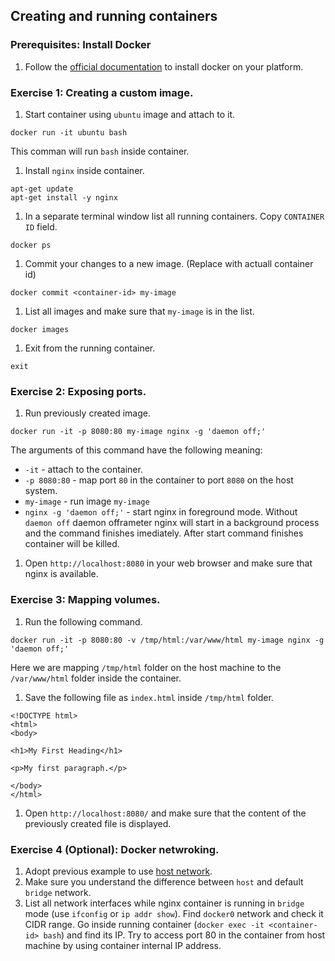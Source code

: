 ## Creating and running containers

### Prerequisites: Install Docker

1. Follow the [official documentation](https://docs.docker.com/install/) to install docker on your platform.

### Exercise 1: Creating a custom image.

1. Start container using `ubuntu` image and attach to it.
  ```
  docker run -it ubuntu bash
  ```
  This comman will run `bash` inside container.

1. Install `nginx` inside container.
  ```
  apt-get update
  apt-get install -y nginx
  ```

1. In a separate terminal window list all running containers. Copy `CONTAINER ID` field.
  ```
  docker ps
  ```

1. Commit your changes to a new image. (Replace <conainer-id> with actuall container id)
  ```
  docker commit <container-id> my-image
  ``` 

1. List all images and make sure that `my-image` is in the list.
  ```
  docker images
  ```

1. Exit from the running container.
  ```
  exit
  ```

### Exercise 2: Exposing ports.

1. Run previously created image. 
  ```
  docker run -it -p 8080:80 my-image nginx -g 'daemon off;'
  ```
  The arguments of this command have the following meaning:
  * `-it` - attach to the container.
  * `-p 8080:80` - map port `80` in the container to port `8080` on the host system.
  * `my-image` - run image `my-image`
  * `nginx -g 'daemon off;'` - start nginx in foreground mode. Without `daemon off` daemon offrameter nginx will start in a background process and the command finishes imediately. After start command finishes container will be killed.

1. Open `http://localhost:8080` in your web browser and make sure that nginx is available.

### Exercise 3: Mapping volumes.

1. Run the following command.
  ```
  docker run -it -p 8080:80 -v /tmp/html:/var/www/html my-image nginx -g 'daemon off;'
  ```
  Here we are mapping `/tmp/html` folder on the host machine to the `/var/www/html` folder inside the container.

1. Save the following file as `index.html` inside `/tmp/html` folder.
  ```
  <!DOCTYPE html>
  <html>
  <body>

  <h1>My First Heading</h1>

  <p>My first paragraph.</p>

  </body>
  </html>
  ```

1. Open `http://localhost:8080/` and make sure that the content of the previously created file is displayed.

### Exercise 4 (Optional): Docker netwroking.

1. Adopt previous example to use [host network](https://docs.docker.com/network/network-tutorial-host/). 
1. Make sure you understand the difference between `host` and default `bridge` network.
1. List all network interfaces while nginx container is running in `bridge` mode (use `ifconfig` or `ip addr show`). Find `docker0` network and check it CIDR range. Go inside running container (`docker exec -it <container-id> bash`) and find its IP. Try to access port 80  in the container from host machine by using container internal IP address.

